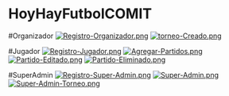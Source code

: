 # HoyHayFutbolCOMIT 
#Organizador
[![Registro-Organizador.png](https://i.postimg.cc/NGb5mv1J/Registro-Organizador.png)](https://postimg.cc/jCwxY93P)
[![torneo-Creado.png](https://i.postimg.cc/yN7MFthj/torneo-Creado.png)](https://postimg.cc/Bjw73hVP)


#Jugador
[![Registro-Jugador.png](https://i.postimg.cc/cH0LtF6G/Registro-Jugador.png)](https://postimg.cc/kVYmkFxT)
[![Agregar-Partidos.png](https://i.postimg.cc/1RL5pR8K/Agregar-Partidos.png)](https://postimg.cc/3WFThTCy)
[![Partido-Editado.png](https://i.postimg.cc/rpF88KHq/Partido-Editado.png)](https://postimg.cc/cv2qh4Zz)
[![Partido-Eliminado.png](https://i.postimg.cc/2jBC8p0L/Partido-Eliminado.png)](https://postimg.cc/dDvb4fPJ)

#SuperAdmin
[![Registro-Super-Admin.png](https://i.postimg.cc/mkhR7JsJ/Registro-Super-Admin.png)](https://postimg.cc/K3Xd294D)
[![Super-Admin.png](https://i.postimg.cc/j2zV6b18/Super-Admin.png)](https://postimg.cc/QKxnsRh5)
[![Super-Admin-Torneo.png](https://i.postimg.cc/3JF5d3mN/Super-Admin-Torneo.png)](https://postimg.cc/VdvHhQ7P)
